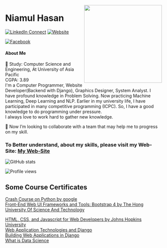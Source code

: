<a target="_blank" href="https://shunjid.github.io"><img width="250" align="right" src="https://www.mastersoftwaresolutions.com/wp-content/uploads/2014/08/bnr-1.png">
</a>

# Niamul Hasan
[![LinkedIn Connect](https://img.shields.io/badge/%20-Connect-black?color=14171A&labelColor=212121&logo=linkedin&logoColor=ffffff)](https://www.linkedin.com/in/niamul-hassan-b74489118/)
[![Website](https://img.shields.io/badge/%20-Follow-black?color=14171A&labelColor=d81b60&logo=html&logoColor=ffffff)](https://niamul64.github.io/)

[![Facebook](https://img.shields.io/badge/%20-Follow-black?color=14171A&labelColor=050404&logo=facebook&logoColor=ffffff)](https://www.facebook.com/mn.hr.37/)

#### About Me

👋 
Study: Computer Science and Engineering, At University of Asia Pacific<br>
CGPA: 3.89<br>
I'm a Computer Programmer, Website Developer(Backend with Django), Graphics Designer, System Analyst. I have profound
knowledge in Problem Solving. Now practicing Machine Learning, Deep Learning and NLP. Earlier in my university life, I have participated in many competitive programming (ICPC). So, I have a good knowledge to do programming under pressure.
<br>
I always love to work hard to gather new knowledge.<br>

👯 Now I’m looking to collaborate with a team that may help me to progress on my skill.

### To Better understand, about my skills, please visit my Web-Site: [My Web-Site](https://niamul64.github.io/)






![GitHub stats](https://github-readme-stats.vercel.app/api?username=niamul64&show_icons=true)  

![Profile views](https://gpvc.arturio.dev/niamul64)  




## Some Course Certificates
[Crash Course on Python by google](https://www.coursera.org/account/accomplishments/certificate/F53L2Z9AGZKZ)
<br>
[Front-End Web UI Frameworks and Tools: Bootstrap 4 by The Hong University Of Science And Technology](https://www.coursera.org/account/accomplishments/certificate/YHW6MME3UEZ3)
<br>

[HTML, CSS, and Javascript for Web Developers by Johns Hopkins University](https://www.coursera.org/account/accomplishments/certificate/F3QEHCSR7AXD)
<br>
[Web Application Technologies and Django](https://www.coursera.org/account/accomplishments/certificate/BQ3T4Z63V2WT)
 <br>
[Building Web Applications in Django](https://www.coursera.org/account/accomplishments/certificate/WYPKV6NEA5UM)
 <br>
[What is Data Science](https://www.coursera.org/account/accomplishments/certificate/H8JFGFKJB2HX)

## 
<!-- theme=radical :: " dark, radical, merko, gruvbox, tokyonight, onedark, cobalt, synthwave, highcontrast, dracula"
**niamul64/niamul64** is a ✨ _special_ ✨ repository because its `README.md` (this file) appears on your GitHub profile.

Here are some ideas to get you started:

- 🔭 I’m currently working on ...
- 🌱 I’m currently learning ...

- 🤔 I’m looking for help with ...
- 💬 Ask me about ...
- 📫 How to reach me: ...
- 😄 Pronouns: ...
- ⚡ Fun fact: ...
-->
